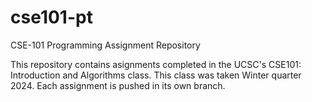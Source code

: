 # cse101-pt

CSE-101 Programming Assignment Repository

This repository contains asignments completed in the UCSC's CSE101: Introduction and Algorithms class. This class was taken Winter quarter 2024. Each assignment is pushed in its own branch.
